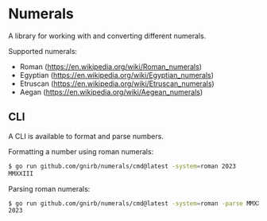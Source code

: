 # Numerals

A library for working with and converting different numerals.

Supported numerals:
* Roman (https://en.wikipedia.org/wiki/Roman_numerals)
* Egyptian (https://en.wikipedia.org/wiki/Egyptian_numerals)
* Etruscan (https://en.wikipedia.org/wiki/Etruscan_numerals)
* Aegan (https://en.wikipedia.org/wiki/Aegean_numerals)

## CLI

A CLI is available to format and parse numbers.

Formatting a number using roman numerals:
```bash
$ go run github.com/gnirb/numerals/cmd@latest -system=roman 2023
MMXXIII
```

Parsing roman numerals:
```bash
$ go run github.com/gnirb/numerals/cmd@latest -system=roman -parse MMXXIII
2023
```